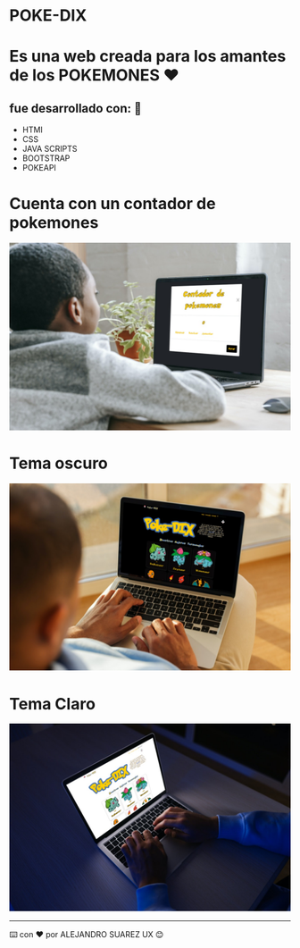 
# POKE-DIX

# Es una web creada para los amantes de los POKEMONES ❤️

## fue desarrollado con: 🚀

* HTMl
* CSS
* JAVA SCRIPTS
* BOOTSTRAP
* POKEAPI

# Cuenta con un contador de pokemones
![Image text](https://github.com/MTJASR/poke-DIX/blob/main/contador.png)
# Tema oscuro 
![Image text](https://github.com/MTJASR/poke-DIX/blob/main/pc-negro.png)

# Tema Claro
![Image text](https://github.com/MTJASR/poke-DIX/blob/main/pc-blanco.png)




---
⌨️ con ❤️ por ALEJANDRO SUAREZ UX 😊
